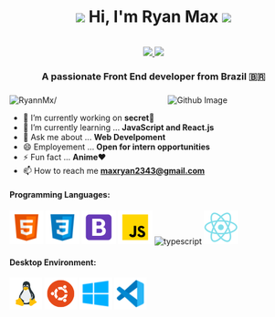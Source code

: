 <h1 align="center"> 
<img src="https://raw.githubusercontent.com/iampavangandhi/iampavangandhi/master/gifs/Hi.gif" width="40px">
Hi, I'm Ryan Max
<img src="https://github.com/TheDudeThatCode/TheDudeThatCode/blob/master/Assets/Earth.gif" width="23px">
</h1>

<p align="center"><br/>

<a href="https://www.linkedin.com/in/">
    <img src="https://img.shields.io/badge/linkedin-ryaanmx-blue">
  </a>

<a href="https://www.instagram.com/ryaanmx/">
    <img src="https://img.shields.io/badge/instagram-ryaanmx_-red">
  </a>
  
  <h3 align="center">A passionate Front End developer from Brazil 🇧🇷</h3>
  <h3 align="center"> </h3>
  <img width="45%"  align="right" alt="Github Image" src="https://raw.githubusercontent.com/Azanniel/Azanniel/main/cute-astronaut-operating-laptop.gif" />

 <p align="left"> <img src=https://komarev.com/ghpvc/?username=RyannMx alt=RyannMx/></p>
 
 
 
- 🔭 I’m currently working on **secret🥷** 
 - 🌱 I’m currently learning ... **JavaScript and React.js**
 - 💬 Ask me about ... **Web Develpoment**
 - 😄 Employement ... **Open for intern opportunities**
 - ⚡ Fun fact ... **Anime**❤
 - 📫 How to reach me **maxryan2343@gmail.com**
 
<h4>Programming Languages: </h4>

<p align="left">

<img style="margin: auto;" src="https://raw.githubusercontent.com/sachinverma53121/sachinverma53121/master/icons/html5.png" alt=html5 width="59" height="59"/> 

<img style="margin: auto;" src="https://raw.githubusercontent.com/sachinverma53121/sachinverma53121/master/icons/css3.png" alt=css3 width="59" height="59"/> 

<img style="margin: auto;" src="https://raw.githubusercontent.com/sachinverma53121/sachinverma53121/master/icons/bootstrap.png" alt=bootstrap width="60" height="60"/>
  
  <img style="margin: auto;" src="https://raw.githubusercontent.com/sachinverma53121/sachinverma53121/master/icons/js.png" alt=javascript width="60" height="60"/>
  <img style="margin: auto;" src="https://upload.wikimedia.org/wikipedia/commons/4/4c/Typescript_logo_2020.svg" alt=typescript width="53" height="53"/> 
  
  <img style="margin: auto;" src="https://raw.githubusercontent.com/sachinverma53121/sachinverma53121/master/icons/react.png" alt=react width="60" height="60"/> 
 

  
  <h4>Desktop Environment: </h4>
<p align="left">
  
  <img style="margin: auto;" src="https://raw.githubusercontent.com/sachinverma53121/sachinverma53121/master/icons/linux.png" alt=linux width="57" height="57"/>
  <img style="margin: auto;" src="https://raw.githubusercontent.com/sachinverma53121/sachinverma53121/master/icons/ubuntu.png" alt=ubuntu width="57" height="57"/>
  <img style="margin: auto;" src="https://raw.githubusercontent.com/sachinverma53121/sachinverma53121/master/icons/win10.png" alt=windows10 width="57" height="57"/>
  <img style="margin: auto;" src="https://raw.githubusercontent.com/sachinverma53121/sachinverma53121/master/icons/vsc.png" alt=vs width="57" height="57"/>
</p>
